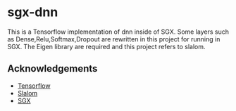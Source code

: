 # sgx-dnn
This is a Tensorflow implementation of dnn inside of SGX.
Some layers such as Dense,Relu,Softmax,Dropout are rewritten in this project for running in SGX. 
The Eigen library are required and this project refers to slalom.
## Acknowledgements
* [Tensorflow](https://github.com/tensorflow/tensorflow)
* [Slalom](https://github.com/ftramer/slalom)
* [SGX](https://github.com/intel/linux-sgx)
